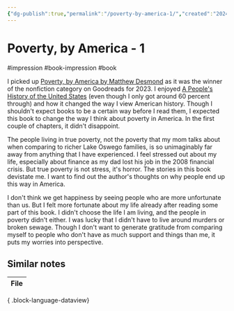 ```yaml
---
{"dg-publish":true,"permalink":"/poverty-by-america-1/","created":"2024-01-05T22:20:23.369+09:00","updated":"2024-01-05T22:28:09.591+09:00"}
---
```


# Poverty, by America - 1

#impression #book-impression #book 

I picked up [Poverty, by America by Matthew Desmond](https://www.goodreads.com/en/book/show/61358638) as it was the winner of the nonfiction category on Goodreads for 2023. I enjoyed [A People's History of the United States](https://en.wikipedia.org/wiki/A_People%27s_History_of_the_United_States) (even though I only got around 60 percent through) and how it changed the way I view American history. Though I shouldn't expect books to be a certain way before I read them, I expected this book to change the way I think about poverty in America. In the first couple of chapters, it didn't disappoint.

The people living in true poverty, not the poverty that my mom talks about when comparing to richer Lake Oswego families, is so unimaginably far away from anything that I have experienced. I feel stressed out about my life, especially about finance as my dad lost his job in the 2008 financial crisis. But true poverty is not stress, it's horror. The stories in this book devistate me. I want to find out the author's thoughts on why people end up this way in America.

I don't think we get happiness by seeing people who are more unfortunate than us. But I felt more fortunate about my life already after reading some part of this book. I didn't choose the life I am living, and the people in poverty didn't either. I was lucky that I didn't have to live around murders or broken sewage. Though I don't want to generate gratitude from comparing myself to people who don't have as much support and things than me, it puts my worries into perspective.

## Similar notes

| File |
| ---- |

{ .block-language-dataview}
